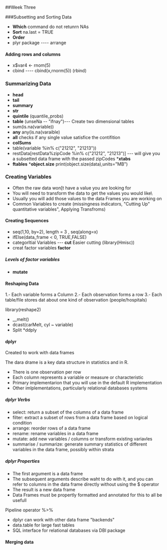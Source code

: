 ##Week Three

###Subsetting and Sorting Data
  * __Which__ command do not retunrn NAs
  * __Sort__ na.last = TRUE
  * __Order__ 
  * plyr package ---- arrange
  
#### Adding rows and columns
  * x$var4 <- rnom(5)
  * cbind ---- cbind(x,rnorm(5))   (rbind)
  
### Summarizing Data
  * __head__
  * __tail__
  * __summary__
  * __str__
  * __quintile__ (quantile_probs)
  * __table__ (unseNa -- "ifnay")--- Create two dimensional tables
  * sum(is.na(variable))
  * __any__  any(is.na(varaible)
  * __all__ checks if any single value satisfice the contifition
  * __colSums__
  * table(variable %in% c("21212", "21213"))
  * restData[restData%zipCode %in% c("21212", "21213")] --- will give you a subsetted data frame with the passed zipCodes
  *__xtabs__
  * __ftables__
  *__object.size__  print(object.size(data),units="MB")
  
  ### Creating Variables
   * Often the raw data won[t have a value you are looking for
   * You will need to transform the data to get the values you would like\
   * Usually you will add those values to the data Frames you are working on
   * Common Variables to create (missingness indicators, "Cutting Up" quantitative variables", Applying Transfroms)
   
 #### Creating Sequences
  * seq(1,10, by=2), length = 3 , seq(along=x)
  * ifElse(data_frame < 0, TRUE,FALSE)
  * categorltial Variables --- __cut__
 Easier cutting (library(Hmisc))
  * creat factor variables __factor__
  
 ##### Levels of factor variables
 * __mutate__
 
 #### Reshaping Data
  1.- Each variable forms a Column
  2.- Each observation forms a row
  3.- Each table/file stores dat about one kind of observation (people/hospitals)
  
  library(reshape2)
  * __melt()
  * dcast(carMelt, cyl ~ variable)
  * Split
  *ddply
  
#### dplyr
Created to work with data frames

The dara drame is a key data structure in statistics and in R.
 * There is one observation per row
 * Each column represents a variable or measure or characteristic
 * Primary implementarion that you will use in the default R implementation
 * Other imlplementations, particularly relational databases systems

##### dplyr Verbs
 * select: return a subset of the columns of a data frame
 * filter: extract a subset of rows from a data frame based on logical condition
 * arrange: reorder rows of a data frame
 * rename: rename variables in a data frame
 * mutate: add new variables / columns or transform existing variavles
 * summarise /  summarize: generate summary statistics of different variables in the data frame, possibly within strata
 
 ##### dplyr Properties
 
  * The first argument is a data frame
  * The subsequent arguments describe waht to do with it, and you can refer to columns in the data frame directly without using the $ operator
  * The result is a new data frame
  * Data Frames must be propertly formatted and annotated for this to all be usefull
  
 Pipeline operator %>%
 
 * dplyr can work with other data frame "backends"
 * data.table for large fast tables
 * SQL interface for relational databases via DBI package
 
 #### Merging data
 
